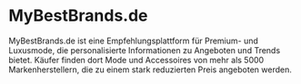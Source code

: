 # MyBestBrands.de

<div class="container-toc"></div>

MyBestBrands.de ist eine Empfehlungsplattform für Premium- und Luxusmode, die personalisierte Informationen zu Angeboten und Trends bietet. Käufer finden dort Mode und Accessoires von mehr als 5000 Markenherstellern, die zu einem stark reduzierten Preis angeboten werden.
